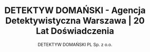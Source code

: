 ---
title: "DETEKTYW DOMAŃSKI - Agencja Detektywistyczna Warszawa | 20 Lat Doświadczenia"
description: "DETEKTYW DOMAŃSKI PL Sp. z o.o. - Ekskluzywna agencja detektywistyczna w Warszawie. Profesjonalne usługi detektywistyczne dla firm i osób prywatnych. 20 lat doświadczenia, 100% dyskrecji."
keywords: ["detektyw Warszawa", "agencja detektywistyczna", "prywatny detektyw", "usługi detektywistyczne", "Detektyw Domański", "sprawy małżeńskie", "weryfikacja kontrahentów"]
author: "DETEKTYW DOMAŃSKI PL Sp. z o.o."
image: "/images/hero.jpg"
---